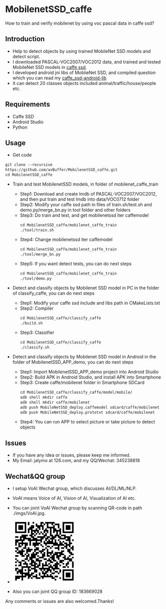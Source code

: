 # MobilenetSSD_caffe
How to train and verify mobilenet by using voc pascal data in caffe ssd?

## Introduction
* Help to detect objects by using trained MobileNet SSD models and detect script.
* I downloaded PASCAL-VOC2007/VOC2012 data, and trained and tested MobileNet SSD models in [caffe ssd](https://github.com/weiliu89/caffe.git).
* I developed android jni libs of MoblieNet SSD, and compiled question which you can read my [caffe_ssd-android-lib](https://github.com/avBuffer/caffe_ssd-android-lib.git)
* It can detect 20 classes objects included animal/traffic/house/people etc.

## Requirements
* Caffe SSD
* Android Studio
* Python

## Usage
* Get code
```shell
git clone --recursive https://github.com/avBuffer/MobilenetSSD_caffe.git
cd MobilenetSSD_caffe
```

* Train and test MobilenetSSD models, in folder of mobilenet_caffe_train
  * Step1: Download and create lmdb of PASCAL-VOC2007/VOC2012, and then put train and test lmdb into data/VOC0712 folder
  * Step2: Modify your caffe ssd path in files of train.sh/test.sh and demo.py/merge_bn.py in tool folder and other folders
  * Step3: Do train and test, and get mobilenetssd iter caffemodel
      ```shell
      cd MobilenetSSD_caffe/mobilenet_caffe_train
      ./tool/train.sh
      ```
  * Step4: Change mobilenetssd iter caffemodel
      ```shell
      cd MobilenetSSD_caffe/mobilenet_caffe_train
      ./tool/merge_bn.py
      ```
   * Step5: If you want detect tests, you can do next steps
      ```shell
      cd MobilenetSSD_caffe/mobilenet_caffe_train
      ./tool/demo.py
      ```

* Detect and classify objects by Mobilenet SSD model in PC in the folder of classify_caffe, you can do next steps
  * Step1: Modify your caffe ssd include and libs path in CMakeLists.txt
  * Step2: Compiler
      ```shell
      cd MobilenetSSD_caffe/classify_caffe
      ./build.sh
      ```
  * Step3: Classifier
      ```shell
      cd MobilenetSSD_caffe/classify_caffe
      ./classify.sh
      ```
* Detect and classify objects by Mobilenet SSD model in Android in the folder of MobilenetSSD_APP_demo, you can do next steps
  * Step1: Import MobilenetSSD_APP_demo project into Android Studio
  * Step2: Build APK in Android Studio, and install APK into Smartphone
  * Step3: Create caffe/mobilenet folder in Smartphone SDCard
      ```shell
      cd MobilenetSSD_caffe/classify_caffe/model/mobile/
      adb shell mkdir caffe
      adb shell mkdir caffe/mobilenet
      adb push MobileNetSSD_deploy.caffemodel sdcard/caffe/mobilenet
      adb push MobileNetSSD_deploy.prototxt sdcard/caffe/mobilenet
      ```
  * Step4: You can run APP to select picture or take picture to detect objects

## Issues
* If you have any idea or issues, please keep me informed.
* My Email: jalymo at 126.com, and my QQ/Wechat: 345238818

## Wechat&QQ group 
* I setup VoAI Wechat group, which discusses AI/DL/ML/NLP.
* VoAI means Voice of AI, Vision of AI, Visualization of AI etc.
* You can joint VoAI Wechat group by scanning QR-code in path ./imgs/VoAI.jpg.
* ![QR-code](./imgs/VoAI.jpg)

* Also you can joint QQ group ID: 183669028

Any comments or issues are also welcomed.Thanks!
